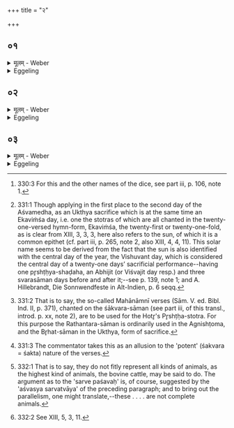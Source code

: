 +++
title = "२"

+++






##  ०१
<details><summary>मूलम् - Weber</summary>

परमे᳘ण वा᳘ एष स्तो᳘मेन जित्वा᳟॥  
चतुष्टोमे᳘न कृतेना᳘यानामु᳘त्तरे᳘ऽहन्नेकविंशे᳘ प्रतिष्ठा᳘याम् प्र᳘तितिष्ठत्येकविंशा᳘त्प्रतिष्ठा᳘या उ᳘त्तरम᳘हरृतू᳘नन्वा᳘रोहत्यृत᳘वो वै᳘ पृष्ठा᳘न्यृत᳘वः संवत्सर᳘ ऋतु᳘ष्वेव᳘ संवत्सरे प्र᳘तितिष्ठति॥
</details>

<details><summary>Eggeling</summary>

1. Now this (Sacrificer), having- conquered by means of the supreme Stoma--the Katushṭoma, the Kr̥ta among dice [^egg_839],--on the next day establishes

[^egg_839]: 330:3 For this and the other names of the dice, see part iii, p. 106, note 1.

himself on the Ekaviṁśa [^egg_840], as a firm foundation: from the Ekaviṁśa, as a firm foundation, he subsequently ascends to the next day, the seasons; for the Pr̥shṭḥa (-stotras) are the seasons, and the seasons are the year: it is in the seasons, in the year, he establishes himself.

[^egg_840]: 331:1 Though applying in the first place to the second day of the Aśvamedha, as an Ukthya sacrifice which is at the same time an Ekaviṁśa day, i.e. one the stotras of which are all chanted in the twenty-one-versed hymn-form, Ekaviṁśa, the twenty-first or twenty-one-fold, as is clear from XIII, 3, 3, 3, here also refers to the sun, of which it is a common epithet (cf. part iii, p. 265, note 2, also XIII, 4, 4, 11). This solar name seems to be derived from the fact that the sun is also identified with the central day of the year, the Vishuvant day, which is considered the central day of a twenty-one days’ sacrificial performance--having one pr̥shṭḥya-shaḍaha, an Abhijit (or Viśvajit day resp.) and three svarasāman days before and after it;--see p. 139, note 1; and A. Hillebrandt, Die Sonnwendfeste in Alt-Indien, p. 6 seqq.
</details>


##  ०२
<details><summary>मूलम् - Weber</summary>

श᳘क्वर्यः पृष्ठ᳘म् भवन्ति॥  
अन्य᳘दन्यच्छ᳘न्दोॗऽन्येऽन्ये वा अ᳘त्र पश᳘व आ᳘लभ्यन्त उॗतेव ग्राम्या᳘ उॗतेवारण्या यछ᳘क्वर्यः पृष्ठम् भ᳘वन्त्य᳘श्वस्यैव᳘ सर्वत्वा᳘यान्ये᳘ पश᳘व आ᳘लभ्यन्तेॗऽन्येऽन्ये हि स्तो᳘माः क्रिय᳘न्ते॥
</details>

<details><summary>Eggeling</summary>

2. The Śakvarī [^egg_841] (verses) are the Pr̥shṭḥa (-stotra of the second day): there is a different metre for each (verse), for different kinds of animals, both domestic and wild ones, are immolated here on each (day). As to the Śakvarī (verses) being the Pr̥shṭḥa, it is for the completeness of the horse (sacrifice) [^egg_842]; and different kinds of animals are immolated on different (days), because different stomas are performed on the different (days of the Aśvamedha).

[^egg_841]: 331:2 That is to say, the so-called Mahānāmnī verses (Sām. V. ed. Bibl. Ind. II, p. 371), chanted on the śākvara-sāman (see part iii, of this transl., introd. p. xx, note 2), are to be used for the Hotr̥'s Pr̥shṭḥa-stotra. For this purpose the Rathantara-sāman is ordinarily used in the Agnishṭoma, and the Br̥hat-sāman in the Ukthya, form of sacrifice.

[^egg_842]: 331:3 The commentator takes this as an allusion to the 'potent' (śakvara = śakta) nature of the verses.
</details>


##  ०३
<details><summary>मूलम् - Weber</summary>

त᳘दाहुः॥  
नैते स᳘र्वे पश᳘वो य᳘दजाव᳘यश्चारण्या᳘श्चैते वै स᳘र्वे पश᳘वो य᳘द्गव्या इ᳘ति गव्या᳘ उत्तमे᳘ऽहन्ना᳘लभत एते वै स᳘र्वे पश᳘वो य᳘द्गव्याः स᳘र्वानेव᳘ पशूना᳘लभते वैश्वदेवा᳘ भवन्ति वैश्वदेवो वा अश्वो᳘ऽश्वस्यैव᳘ सर्वत्वा᳘य बहुरूपा᳘ भवन्ति त᳘स्माद्बहुरूपाः᳘ पश᳘वो ना᳘नारूपा भवन्ति त᳘स्मान्ना᳘नारूपाः पश᳘वः॥
</details>
<details><summary>Eggeling</summary>

3. As to this they say, 'These--to wit, goats and sheep and the wild (beasts)--are not all animals [^egg_843]; but those--to wit, the bovine (victims)--are indeed all animals.' On the last day he immolates bovine (victims), for they--to wit, bovine (victims)--are all animals: he thus immolates all animals. They are sacred to the All-gods [^egg_844], for the completeness of the horse, for the horse is sacred to the All-gods. They are many-formed (or, many-coloured), whence animals are many-formed; and they are of distinct forms (or colours), whence animals are of distinct forms.

[^egg_843]: 332:1 That is to say, they do not fitly represent all kinds of animals, as the highest kind of animals, the bovine cattle, may be said to do. The argument as to the 'sarve paśavaḥ' is, of course, suggested by the 'aśvasya sarvatvāya' of the preceding paragraph; and to bring out the parallelism, one might translate,--these . . . . are not complete animals.

[^egg_844]: 332:2 See XIII, 5, 3, 11.
</details>


